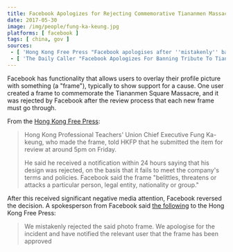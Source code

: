 ```yaml
---
title: Facebook Apologizes for Rejecting Commemorative Tiananmen Massacre Frame
date: 2017-05-30
image: /img/people/fung-ka-keung.jpg
platforms: [ facebook ]
tags: [ china, gov ]
sources:
 - [ 'Hong Kong Free Press "Facebook apologises after ''mistakenly'' banning 1989 Tiananmen massacre profile tribute" by Ellie Ng (30 May 2017)', 'https://www.hongkongfp.com/2017/05/30/facebook-apologises-mistakenly-banning-1989-tiananmen-massacre-profile-tribute/' ]
 - [ 'The Daily Caller "Facebook Apologizes For Banning Tribute To Tiananmen Massacre" by Eric Lieberman (30 May 2017)', 'https://archive.vn/uJ85J' ]
---
```


Facebook has functionality that allows users to overlay their profile picture with something (a "frame"), typically to show support for a cause.
One user created a frame to commemorate the Tiananmen Square Massacre, and it was rejected by Facebook after the review process that each new frame must go through.

From the [Hong Kong Free Press](https://archive.vn/oum8r#selection-1709.0-1715.271):
> Hong Kong Professional Teachers' Union Chief Executive Fung Ka-keung, who made the frame, told HKFP that he submitted the item for review at around 5pm on Friday.
>
> He said he received a notification within 24 hours saying that his design was rejected, on the basis that it fails to meet the company's terms and policies. Facebook said the frame "belittles, threatens or attacks a particular person, legal entity, nationality or group."

After this received significant negative media attention, Facebook reversed the decision.
A spokesperson from Facebook said [the following](https://archive.vn/oum8r#selection-1761.1-1761.144) to the Hong Kong Free Press:
> We mistakenly rejected the said photo frame.
> We apologise for the incident and have notified the relevant user that the frame has been approved
